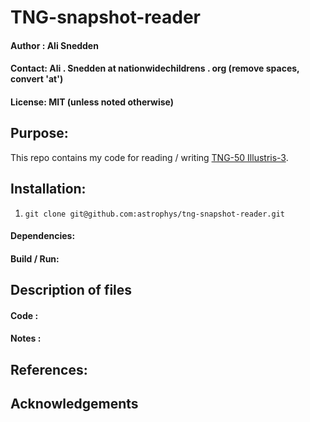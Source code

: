# TNG-snapshot-reader
#### Author : Ali Snedden
#### Contact: Ali . Snedden at nationwidechildrens . org (remove spaces, convert 'at')
#### License: MIT (unless noted otherwise)
## Purpose:
This repo contains my code for reading / writing
[TNG-50 Illustris-3](https://www.tng-project.org/data/downloads/Illustris-3/).

## Installation:
1. `git clone git@github.com:astrophys/tng-snapshot-reader.git`

#### Dependencies:

#### Build / Run:

## Description of files

#### Code :

#### Notes :

## References:

## Acknowledgements
